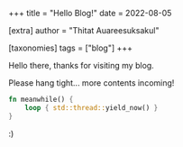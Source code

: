 +++
title = "Hello Blog!"
date = 2022-08-05

[extra]
author = "Thitat Auareesuksakul"

[taxonomies]
tags = ["blog"]
+++

Hello there, thanks for visiting my blog.

Please hang tight...
more contents incoming!
<!-- more -->

```rust
fn meanwhile() {
    loop { std::thread::yield_now() }
}
```

:)

